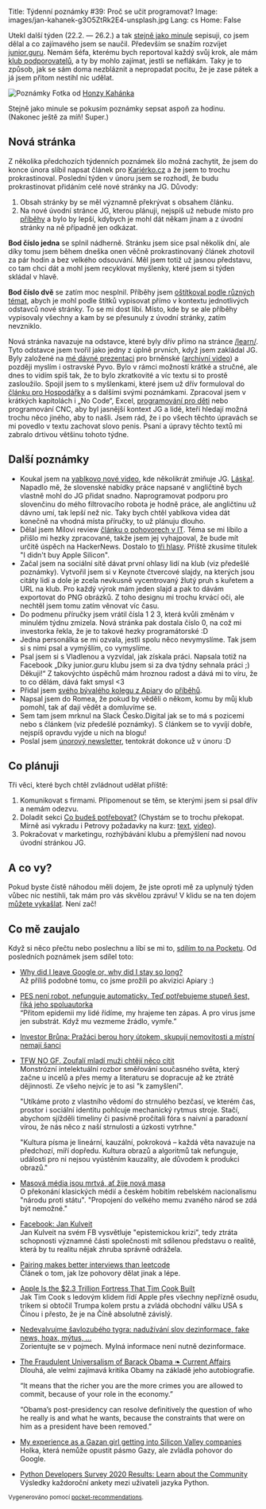 Title: Týdenní poznámky #39: Proč se učit programovat?
Image: images/jan-kahanek-g3O5ZtRk2E4-unsplash.jpg
Lang: cs
Home: False


Utekl další týden (22.2. — 26.2.) a tak [stejně jako minule]({filename}/2021-02-19_tydenni-poznamky-38-klub-zacina-vydelavat.md) sepisuji, co jsem dělal a co zajímavého jsem se naučil. Především se snažím rozvíjet [junior.guru](https://junior.guru/). Nemám šéfa, kterému bych reportoval každý svůj krok, ale mám [klub podporovatelů](https://junior.guru/club/), a ty by mohlo zajímat, jestli se neflákám. Taky je to způsob, jak se sám doma nezbláznit a nepropadat pocitu, že je zase pátek a já jsem přitom nestihl nic udělat.

![Poznámky]({static}/images/jan-kahanek-g3O5ZtRk2E4-unsplash.jpg)
Fotka od [Honzy Kahánka](https://unsplash.com/@honza_kahanek)

Stejně jako minule se pokusím poznámky sepsat aspoň za hodinu. (Nakonec ještě za míň! Super.)


## Nová stránka

Z několika předchozích týdenních poznámek šlo možná zachytit, že jsem do konce února slíbil napsat článek pro [Kariérko.cz](https://karierko.cz/) a že jsem to trochu prokrastinoval. Poslední týden v únoru jsem se rozhodl, že budu prokrastinovat přidáním celé nové stránky na JG. Důvody:

1. Obsah stránky by se měl významně překrývat s obsahem článku.
2. Na nové úvodní stránce JG, kterou plánuji, nejspíš už nebude místo pro [příběhy](https://junior.guru/#stories) a bylo by lepší, kdybych je mohl dát někam jinam a z úvodní stránky na ně případně jen odkázat.

**Bod číslo jedna** se splnil nádherně. Stránku jsem sice psal několik dní, ale díky tomu jsem během dneška onen věčně prokrastinovaný článek zhotovil za pár hodin a bez velkého odsouvání. Měl jsem totiž už jasnou představu, co tam chci dát a mohl jsem recyklovat myšlenky, které jsem si týden skládal v hlavě.

**Bod číslo dvě** se zatím moc nesplnil. Příběhy jsem [oštítkoval podle různých témat](https://github.com/honzajavorek/junior.guru/blob/master/juniorguru/data/stories.yml), abych je mohl podle štítků vypisovat přímo v kontextu jednotlivých odstavců nové stránky. To se mi dost líbí. Místo, kde by se ale příběhy vypisovaly všechny a kam by se přesunuly z úvodní stránky, zatím nevzniklo.

Nová stránka navazuje na odstavce, které byly dřív přímo na stránce [/learn/](https://junior.guru/learn/). Tyto odstavce jsem tvořil jako jedny z úplně prvních, když jsem zakládal JG. Byly založené na [mé dávné prezentaci](https://honzajavorek.github.io/jak-se-naucit-programovat/jak-se-naucit-programovat/) pro brněnské ([archivní video](https://www.youtube.com/watch?v=B8DYsKDz63Y)) a později myslím i ostravské Pyvo. Bylo v rámci možností krátké a stručné, ale dnes to vidím spíš tak, že to bylo zkratkovité a víc textu si to prostě zasloužilo. Spojil jsem to s myšlenkami, které jsem už dřív formuloval do [článku pro Hospodářky](https://nazory.ihned.cz/c7-66842510-ofofc-cf514314230baa8) a s dalšími svými poznámkami. Zpracoval jsem v krátkých kapitolách i „No Code“, Excel, [programování pro děti](https://junior.guru/motivation/#kids) nebo programování CNC, aby byl jasnější kontext JG a lidé, kteří hledají možná trochu něco jiného, aby to našli. Jsem rád, že i po všech těchto úpravách se mi povedlo v textu zachovat slovo penis. Psaní a úpravy těchto textů mi zabralo drtivou většinu tohoto týdne.


## Další poznámky

- Koukal jsem na [yablkovo nové video](https://www.youtube.com/watch?v=3-wsqhCK-wU), kde několikrát zmiňuje JG. [Láska!](https://twitter.com/honzajavorek/status/1365023949176909833). Napadlo mě, že slovenské nabídky práce napsané v angličtině bych vlastně mohl do JG přidat snadno. Naprogramovat podporu pro slovenčinu do mého filtrovacího robota je hodně práce, ale angličtinu už dávno umí, tak lepší než nic. Taky bych chtěl yablkova videa dát konečně na vhodná místa příručky, to už plánuju dlouho.
- Dělal jsem Mílovi review [článku o pohovorech v IT](https://milavotradovec.cz/blog/pairing-makes-better-interviews-than-leetcode/). Téma se mi líbilo a přišlo mi hezky zpracované, takže jsem jej vyhajpoval, že bude mít určitě úspěch na HackerNews. Dostalo to [tři hlasy](https://news.ycombinator.com/item?id=26238905). Příště zkusíme titulek "I didn't buy Apple Silicon".
- Začal jsem na sociální sítě dávat první ohlasy lidí na klub (viz předešlé poznámky). Vytvořil jsem si v Keynote čtvercové slajdy, na kterých jsou citáty lidí a dole je zcela nevkusně vycentrovaný žlutý pruh s kuřetem a URL na klub. Pro každý výrok mám jeden slajd a pak to dávám exportovat do PNG obrázků. Z toho designu mi trochu krvácí oči, ale nechtěl jsem tomu zatím věnovat víc času.
- Do podmenu příručky jsem vrátil čísla 1 2 3, která kvůli změnám v minulém týdnu zmizela. Nová stránka pak dostala číslo 0, na což mi investorka řekla, že je to takové hezky programátorské :D
- Jedna personálka se mi ozvala, jestli spolu něco nevymyslíme. Tak jsem si s nimi psal a vymýšlím, co vymyslíme.
- Psal jsem si s Vladlenou a vyzvídal, jak získala práci. Napsala totiž na Facebook „Díky junior.guru klubu jsem si za dva týdny sehnala práci ;) Děkuji!“ Z takovýchto úspěchů mám hroznou radost a dává mi to víru, že to co dělám, dává fakt smysl <3
- Přidal jsem [svého bývalého kolegu z Apiary](https://www.podnikatel.cz/clanky/na-kvetinove-farme-vsazeji-na-cerstvost-a-lokalnost-jak-jejich-byznys-funguje/) do [příběhů](https://junior.guru/#stories).
- Napsal jsem do Romea, že pokud by věděli o někom, komu by můj klub pomohl, tak ať dají vědět a domluvíme se.
- Sem tam jsem mrknul na Slack Česko.Digital jak se to má s pozicemi nebo s článkem (viz předešlé poznámky). S článkem se to vyvíjí dobře, nejspíš opravdu vyjde u nich na blogu!
- Poslal jsem [únorový newsletter](https://us3.campaign-archive.com/?u=7d3f89ef9b2ed953ddf4ff5f6&id=0084d29320), tentokrát dokonce už v únoru :D


## Co plánuji

Tři věci, které bych chtěl zvládnout udělat příště:

1. Komunikovat s firmami. Připomenout se těm, se kterými jsem si psal dřív a nemám odezvu.
2. Doladit sekci [Co budeš potřebovat?](https://junior.guru/learn/#requirements) (Chystám se to trochu překopat. Mírně asi vykradu i Petrovy požadavky na kurz: [text](https://naucse.python.cz/2021/online-jaro/adm/intro/), [video](https://www.youtube.com/watch?v=so10Ud-YlKE&feature=youtu.be)).
3. Pokračovat v marketingu, rozhýbávání klubu a přemýšlení nad novou úvodní stránkou JG.


## A co vy?

Pokud byste čistě náhodou měli dojem, že jste oproti mě za uplynulý týden vůbec nic nestihli, tak mám pro vás skvělou zprávu! V klidu se na ten dojem [můžete vykašlat]({filename}/2020-06-04_neni-to-zavod.md). Není zač!


## Co mě zaujalo

Když si něco přečtu nebo poslechnu a líbí se mi to, [sdílím to na Pocketu](https://getpocket.com/@honzajavorek). Od posledních poznámek jsem sdílel toto:

-   [Why did I leave Google or, why did I stay so long?](https://getpocket.com/redirect?&url=https%3A%2F%2Fpaygo.media%2Fp%2F25171&h=85b48e246dc5db7b3616c69ac2d9f5b5d703cb704498adcd191ba00fea0ad29a)<br>Až příliš podobné tomu, co jsme prožili po akvizici Apiary :)
-   [PES není robot, nefunguje automaticky. Teď potřebujeme stupeň šest, říká jeho spoluautorka](https://getpocket.com/redirect?&url=https%3A%2F%2Fwww.irozhlas.cz%2Fzpravy-domov%2Fpes-struktura-ukazatele-nakazeni-komunitni-sireni-lenka-pribylova_2102200630_jab&h=b4a2de4a60beb0d40bfaf415c7d84a6dfc2e4fcfe75a93533d2fdc8fdebd5c6c)<br>“Přitom epidemii my lidé řídíme, my hrajeme ten zápas. A pro virus jsme jen substrát. Když mu vezmeme žrádlo, vymře.”
-   [Investor Brůna: Pražáci berou hory útokem, skupují nemovitosti a místní nemají šanci](https://getpocket.com/redirect?&url=https%3A%2F%2Fhlidacipes.org%2Finvestor-bruna-prazaci-berou-hory-utokem-skupuji-nemovitosti-a-mistni-nemaji-sanci%2F&h=4b8f150e7fd3f4c31abe63d4d1ab746c0b17d3f9b63fd574be383a3e8ca0a625)
-   [TFW NO GF. Zoufalí mladí muži chtějí něco cítit](https://getpocket.com/redirect?&url=https%3A%2F%2Ffinmag.penize.cz%2Fkaleidoskop%2F424632-tfw-no-gf-zoufali-mladi-muzi-chteji-neco-citit&h=583482ed5bf114407b2ed2a147b60a4038d4c5c8a11428bb8f2c0880879ac85e)<br>Monstrózní intelektuální rozbor směřování současného světa, který začne u incelů a přes memy a literaturu se dopracuje až ke ztrátě dějinnosti. Ze všeho nejvíc je to asi "k zamyšlení".

    "Utíkáme proto z vlastního vědomí do strnulého bezčasí, ve kterém čas, prostor i sociální identitu pohlcuje mechanický rytmus stroje. Stačí, abychom sjížděli timeliny či pasivně pročítali fóra s naivní a paradoxní vírou, že nás něco z naší strnulosti a úzkosti vytrhne."

    "Kultura písma je lineární, kauzální, pokroková – každá věta navazuje na předchozí, míří dopředu. Kultura obrazů a algoritmů tak nefunguje, události pro ni nejsou vyústěním kauzality, ale důvodem k produkci obrazů."

-   [Masová média jsou mrtvá, ať žije nová masa](https://getpocket.com/redirect?&url=https%3A%2F%2Fwww.mediar.cz%2Fmasova-media-jsou-mrtva-at-zije-nova-masa%2F&h=4500b9ac14cc49a0163da71fe1e1a3e7f9d63be4198300fd36d132c1c5d26bd7)<br>O překonání klasických médií a českém hobitím rebelském nacionalismu "národu proti státu". "Propojení do velkého memu zvaného národ se zdá být nemožné."
-   [Facebook: Jan Kulveit](https://getpocket.com/redirect?&url=https%3A%2F%2Fwww.facebook.com%2Fkulveit%2Fposts%2F10157508084405108&h=377037878e58a3da8b206e6732b5b999a55a569969b64e4094b37cebf50cb968)<br>Jan Kulveit na svém FB vysvětluje "epistemickou krizi", tedy ztráta schopnosti významné části společnosti mít sdílenou představu o realitě, která by tu realitu nějak zhruba správně odrážela.
-   [Pairing makes better interviews than leetcode](https://getpocket.com/redirect?&url=https%3A%2F%2Fmilavotradovec.cz%2Fblog%2Fpairing-makes-better-interviews-than-leetcode%2F&h=003c2b38de906d3f724f78dd8516c1ff6048e8c8feb762904226a6cca8648d37)<br>Článek o tom, jak lze pohovory dělat jinak a lépe.
-   [Apple Is the $2.3 Trillion Fortress That Tim Cook Built](https://getpocket.com/redirect?&url=https%3A%2F%2Fwww.bloomberg.com%2Fnews%2Ffeatures%2F2021-02-09%2Fthis-is-how-tim-cook-transformed-apple-aapl-after-steve-jobs&h=2a8f65f3b0b692cdf80d7c64f1a1a175caf02959c0edc42c965b0466a971d162)<br>Jak Tim Cook s ledovým klidem řídí Apple přes všechny nepřízně osudu, trikem si obtočil Trumpa kolem prstu a zvládá obchodní válku USA s Čínou i přesto, že je na Číně absolutně závislý.
-   [Nedevalvujme šavlozubého tygra: nadužívání slov dezinformace, fake news, hoax, mýtus, …](https://getpocket.com/redirect?&url=http%3A%2F%2Fmarkething.cz%2Fdezinformace-hoax-mytus&h=4da919d54fa324576eb3f5c79cecf6d55f72776b590d310c8bf2b32fb726332b)<br>Zorientujte se v pojmech. Mylná informace není nutně dezinformace.
-   [The Fraudulent Universalism of Barack Obama ❧ Current Affairs](https://getpocket.com/redirect?&url=https%3A%2F%2Fwww.currentaffairs.org%2F2020%2F12%2Fthe-fraudulent-universalism-of-barack-obama&h=9bca99306ceb3a9f015c273552bae93f73afb19e6610a476397f97fb30bbb7d3)<br>Dlouhá, ale velmi zajímavá kritika Obamy na základě jeho autobiografie.

    “It means that the richer you are the more crimes you are allowed to commit, because of your role in the economy.”

    “Obama’s post-presidency can resolve definitively the question of who he really is and what he wants, because the constraints that were on him as a president have been removed.”

-   [My experience as a Gazan girl getting into Silicon Valley companies](https://getpocket.com/redirect?&url=https%3A%2F%2Fdaliaawad28.medium.com%2Fmy-experience-as-a-gazan-girl-getting-into-silicon-valley-companies-488062d769a1&h=7d1d662c10f0f6467628651080e92d70348abda54473e81ba2934624b9e5f172)<br>Holka, která nemůže opustit pásmo Gazy, ale zvládla pohovor do Google.
-   [Python Developers Survey 2020 Results: Learn about the Community](https://getpocket.com/redirect?&url=http%3A%2F%2Ffeedproxy.google.com%2F%7Er%2FPythonSoftwareFoundationNews%2F%7E3%2Fv6DGTOxHRDQ%2Fpython-developers-survey-2020-results.html&h=68cee681cad66f64341d2b3f73cbcc64ec2f9dc6e53f0921a32a0054ad5bb671)<br>Výsledky každoroční ankety mezi uživateli jazyka Python.

<small>Vygenerováno pomocí <a href="https://pypi.org/project/pocket-recommendations/">pocket-recommendations</a>.</small>

